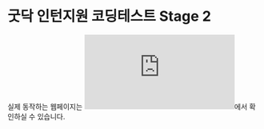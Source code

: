 # 굿닥 인턴지원 코딩테스트 Stage 2

실제 동작하는 웹페이지는 ![여기](https://cookieshake.github.io/gd-test-html/index.html)에서 확인하실 수 있습니다.
